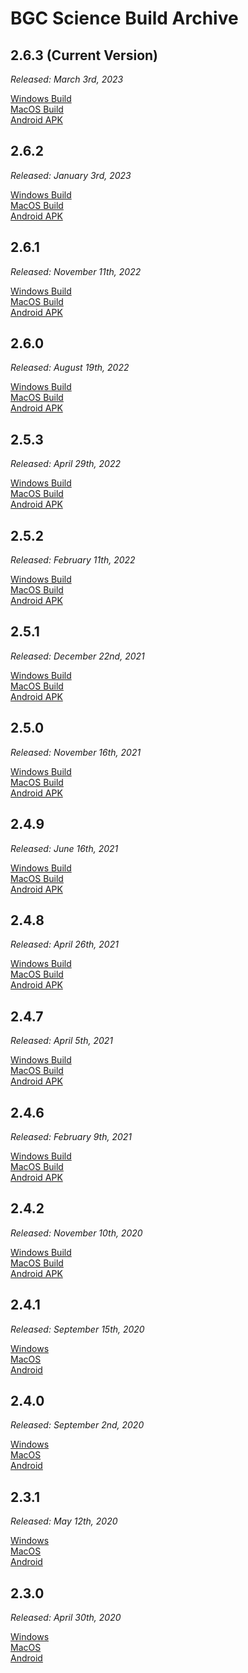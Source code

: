 # BGC Science Build Archive

## 2.6.3 (Current Version)

*Released: March 3rd, 2023*

[Windows Build](https://bgcgamefiles.s3.us-east-2.amazonaws.com/PART/Builds/v2.6.2/BGCScience_2.6.2_22.12.12_WINx64.zip)  
[MacOS Build](https://bgcgamefiles.s3.us-east-2.amazonaws.com/PART/Builds/v2.6.2/BGCScience_2.6.2_22.12.12_MacOS.dmg)  
[Android APK](https://bgcgamefiles.s3.us-east-2.amazonaws.com/PART/Builds/v2.6.2/BGCScience_2.6.2_22.12.07_Android.apk)  

## 2.6.2

*Released: January 3rd, 2023*

[Windows Build](https://bgcgamefiles.s3.us-east-2.amazonaws.com/PART/Builds/v2.6.3/BGCScience_2.6.3_23.03.02_WINx64.zip)  
[MacOS Build](https://bgcgamefiles.s3.us-east-2.amazonaws.com/PART/Builds/v2.6.3/BGCScience_2.6.3_23.03.02_MacOS.dmg)  
[Android APK](https://bgcgamefiles.s3.us-east-2.amazonaws.com/PART/Builds/v2.6.3/BGCScience_2.6.3_23.02.28_Android.apk)  

## 2.6.1

*Released: November 11th, 2022*

[Windows Build](https://bgcgamefiles.s3.us-east-2.amazonaws.com/PART/Builds/v2.6.1_ReleaseBuilds/BGCScience_2.6.1_22.11.21_WINx64.zip)  
[MacOS Build](https://bgcgamefiles.s3.us-east-2.amazonaws.com/PART/Builds/v2.6.1_ReleaseBuilds/BGCScience_2.6.1_22.11.21_MacOS.dmg)  
[Android APK](https://bgcgamefiles.s3.us-east-2.amazonaws.com/PART/Builds/v2.6.1_ReleaseBuilds/BGCScience_2.6.1_22.11.21_Android.apk)  

## 2.6.0

*Released: August 19th, 2022*

[Windows Build](https://bgcgamefiles.s3.us-east-2.amazonaws.com/PART/Builds/v2.6.0c/BGCScience_2.6.0_WINx64.zip)  
[MacOS Build](https://bgcgamefiles.s3.us-east-2.amazonaws.com/PART/Builds/v2.6.0c/BGCScience_2.6.0_MacOS.dmg)  
[Android APK](https://bgcgamefiles.s3.us-east-2.amazonaws.com/PART/Builds/v2.6.0c/BGCScience_2.6.0_Android.apk)  

## 2.5.3

*Released: April 29th, 2022*

[Windows Build](https://bgcgamefiles.s3.us-east-2.amazonaws.com/PART/Builds/v2.5.3/BGCScience_2.5.3_WINx64.zip)  
[MacOS Build](https://bgcgamefiles.s3.us-east-2.amazonaws.com/PART/Builds/v2.5.3/BGCScience_2.5.3_MacOS.dmg)  
[Android APK](https://bgcgamefiles.s3.us-east-2.amazonaws.com/PART/Builds/v2.5.3/BGCScience_2.5.3_Android.apk)  

## 2.5.2

*Released: February 11th, 2022*

[Windows Build](https://bgcgamefiles.s3.us-east-2.amazonaws.com/PART/Builds/v2.5.2/BGCScience_2.5.2_WINx64.zip)  
[MacOS Build](https://bgcgamefiles.s3.us-east-2.amazonaws.com/PART/Builds/v2.5.2/BGCScience_2.5.2_MacOS.dmg)  
[Android APK](https://bgcgamefiles.s3.us-east-2.amazonaws.com/PART/Builds/v2.5.2/BGCScience_2.5.2_Android.apk)  

## 2.5.1

*Released: December 22nd, 2021*

[Windows Build](https://bgcgamefiles.s3.us-east-2.amazonaws.com/PART/Builds/v2.5.1/BGCScience_2.5.1_WINx64.zip)  
[MacOS Build](https://bgcgamefiles.s3.us-east-2.amazonaws.com/PART/Builds/v2.5.1/BGCScience_2.5.1_MacOS.dmg)  
[Android APK](https://bgcgamefiles.s3.us-east-2.amazonaws.com/PART/Builds/v2.5.1/BGCScience_2.5.1_Android.apk)  

## 2.5.0

*Released: November 16th, 2021*

[Windows Build](https://bgcgamefiles.s3.us-east-2.amazonaws.com/PART/Builds/v2.5.0/BGCScience_2.5.0_WINx64.zip)  
[MacOS Build](https://bgcgamefiles.s3.us-east-2.amazonaws.com/PART/Builds/v2.5.0/BGCScience_2.5.0_MacOS.dmg)  
[Android APK](https://bgcgamefiles.s3.us-east-2.amazonaws.com/PART/Builds/v2.5.0/BGCScience_2.5.0_Android.apk)  

## 2.4.9

*Released: June 16th, 2021*

[Windows Build](https://bgcgamefiles.s3.us-east-2.amazonaws.com/PART/Builds/v2.4.9/BGCScience_2.4.9_WINx64.zip)  
[MacOS Build](https://bgcgamefiles.s3.us-east-2.amazonaws.com/PART/Builds/v2.4.9/BGCScience_2.4.9_MacOS.dmg)  
[Android APK](https://bgcgamefiles.s3.us-east-2.amazonaws.com/PART/Builds/v2.4.9/BGCScience_2.4.9_Android.apk)  

## 2.4.8

*Released: April 26th, 2021*

[Windows Build](https://bgcgamefiles.s3.us-east-2.amazonaws.com/PART/Builds/v2.4.8/BGCScience_2.4.8_WINx64.zip)  
[MacOS Build](https://bgcgamefiles.s3.us-east-2.amazonaws.com/PART/Builds/v2.4.8/BGCScience_2.4.8_MacOS.dmg)  
[Android APK](https://bgcgamefiles.s3.us-east-2.amazonaws.com/PART/Builds/v2.4.8/BGCScience_2.4.8_Android.apk)  

## 2.4.7

*Released: April 5th, 2021*

[Windows Build](https://bgcgamefiles.s3.us-east-2.amazonaws.com/PART/Builds/v2.4.7/BGCScience_2.4.7_WINx64.zip)  
[MacOS Build](https://bgcgamefiles.s3.us-east-2.amazonaws.com/PART/Builds/v2.4.7/BGCScience_2.4.7_MacOS.dmg)  
[Android APK](https://bgcgamefiles.s3.us-east-2.amazonaws.com/PART/Builds/v2.4.7/BGCScience_2.4.7_Android.apk)  

## 2.4.6

*Released: February 9th, 2021*

[Windows Build](https://bgcgamefiles.s3.us-east-2.amazonaws.com/PART/Builds/v2.4.6/BGCScience_2.4.6_WINx64.zip)  
[MacOS Build](https://bgcgamefiles.s3.us-east-2.amazonaws.com/PART/Builds/v2.4.6/BGCScience_2.4.6_MacOS.dmg)  
[Android APK](https://bgcgamefiles.s3.us-east-2.amazonaws.com/PART/Builds/v2.4.6/BGCScience_2.4.6_Android.apk)  

## 2.4.2

*Released: November 10th, 2020*

[Windows Build](https://bgcgamefiles.s3.us-east-2.amazonaws.com/PART/Builds/v2.4.2/BGCScience_2.4.2_WINx64.zip)  
[MacOS Build](https://bgcgamefiles.s3.us-east-2.amazonaws.com/PART/Builds/v2.4.2/BGCScience_2.4.2_MacOS.dmg)  
[Android APK](https://bgcgamefiles.s3.us-east-2.amazonaws.com/PART/Builds/v2.4.2/BGCScience_2.4.2_Android.apk)  

## 2.4.1

*Released: September 15th, 2020*

[Windows](https://bgcgamefiles.s3.us-east-2.amazonaws.com/PART/Builds/v2.4.1/BGCScience_2.4.1_WINx64.zip)  
[MacOS](https://bgcgamefiles.s3.us-east-2.amazonaws.com/PART/Builds/v2.4.1/BGCScience_2.4.1_MacOS.dmg)  
[Android](https://bgcgamefiles.s3.us-east-2.amazonaws.com/PART/Builds/v2.4.1/BGCScience_2.4.1_Android.apk)

## 2.4.0

*Released: September 2nd, 2020*

[Windows](https://bgcgamefiles.s3.us-east-2.amazonaws.com/PART/Builds/BGCScience_2.4.0_WINx64.zip)  
[MacOS](https://bgcgamefiles.s3.us-east-2.amazonaws.com/PART/Builds/BGCScience_2.4.0_MacOS.dmg)  
[Android](https://bgcgamefiles.s3.us-east-2.amazonaws.com/PART/Builds/BGCScience_2.4.0_Android.apk) 

## 2.3.1

*Released: May 12th, 2020*

[Windows](https://bgcgamefiles.s3.us-east-2.amazonaws.com/PART/Builds/BGCScience_2.3.1_WINx64.zip)  
[MacOS](https://bgcgamefiles.s3.us-east-2.amazonaws.com/PART/Builds/BGCScience_2.3.1_MacOS.dmg)  
[Android](https://bgcgamefiles.s3.us-east-2.amazonaws.com/PART/Builds/BGCScience_2.3.1_Android.apk)  

## 2.3.0

*Released: April 30th, 2020*

[Windows](https://bgcgamefiles.s3.us-east-2.amazonaws.com/PART/Builds/BGCScience_2.3.0_WINx64.zip)  
[MacOS](https://bgcgamefiles.s3.us-east-2.amazonaws.com/PART/Builds/BGCScience_2.3.0_MacOS.dmg)  
[Android](https://bgcgamefiles.s3.us-east-2.amazonaws.com/PART/Builds/BGCScience_2.3.0_Android.apk)  
